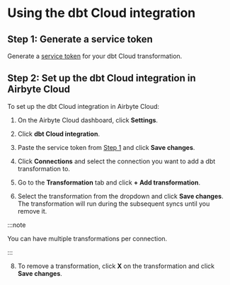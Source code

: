 # Using the dbt Cloud integration

## Step 1: Generate a service token

Generate a [service token](https://docs.getdbt.com/docs/dbt-cloud-apis/service-tokens#generating-service-account-tokens) for your dbt Cloud transformation.
 
## Step 2: Set up the dbt Cloud integration in Airbyte Cloud

To set up the dbt Cloud integration in Airbyte Cloud:

1. On the Airbyte Cloud dashboard, click **Settings**.

2. Click **dbt Cloud integration**.

3. Paste the service token from [Step 1](#step-1-prerequisites) and click **Save changes**.

4. Click **Connections** and select the connection you want to add a dbt transformation to.

5. Go to the **Transformation** tab and click **+ Add transformation**.

6. Select the transformation from the dropdown and click **Save changes**. The transformation will run during the subsequent syncs until you remove it. 

:::note

You can have multiple transformations per connection.
 
:::

8. To remove a transformation, click **X** on the transformation and click **Save changes**. 
